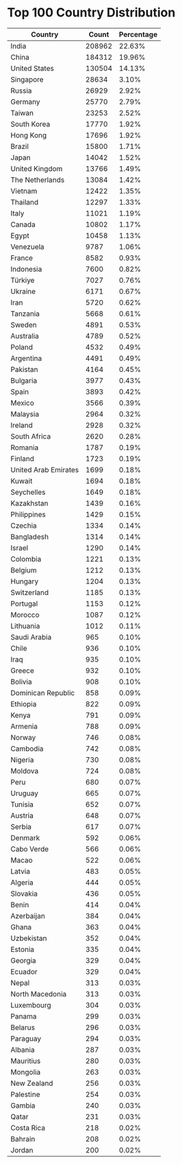 # Top 100 Country Distribution
| Country | Count | Percentage |
|----|----|----|
| India | 208962 | 22.63% |
| China | 184312 | 19.96% |
| United States | 130504 | 14.13% |
| Singapore | 28634 | 3.10% |
| Russia | 26929 | 2.92% |
| Germany | 25770 | 2.79% |
| Taiwan | 23253 | 2.52% |
| South Korea | 17770 | 1.92% |
| Hong Kong | 17696 | 1.92% |
| Brazil | 15800 | 1.71% |
| Japan | 14042 | 1.52% |
| United Kingdom | 13766 | 1.49% |
| The Netherlands | 13084 | 1.42% |
| Vietnam | 12422 | 1.35% |
| Thailand | 12297 | 1.33% |
| Italy | 11021 | 1.19% |
| Canada | 10802 | 1.17% |
| Egypt | 10458 | 1.13% |
| Venezuela | 9787 | 1.06% |
| France | 8582 | 0.93% |
| Indonesia | 7600 | 0.82% |
| Türkiye | 7027 | 0.76% |
| Ukraine | 6171 | 0.67% |
| Iran | 5720 | 0.62% |
| Tanzania | 5668 | 0.61% |
| Sweden | 4891 | 0.53% |
| Australia | 4789 | 0.52% |
| Poland | 4532 | 0.49% |
| Argentina | 4491 | 0.49% |
| Pakistan | 4164 | 0.45% |
| Bulgaria | 3977 | 0.43% |
| Spain | 3893 | 0.42% |
| Mexico | 3566 | 0.39% |
| Malaysia | 2964 | 0.32% |
| Ireland | 2928 | 0.32% |
| South Africa | 2620 | 0.28% |
| Romania | 1787 | 0.19% |
| Finland | 1723 | 0.19% |
| United Arab Emirates | 1699 | 0.18% |
| Kuwait | 1694 | 0.18% |
| Seychelles | 1649 | 0.18% |
| Kazakhstan | 1439 | 0.16% |
| Philippines | 1429 | 0.15% |
| Czechia | 1334 | 0.14% |
| Bangladesh | 1314 | 0.14% |
| Israel | 1290 | 0.14% |
| Colombia | 1221 | 0.13% |
| Belgium | 1212 | 0.13% |
| Hungary | 1204 | 0.13% |
| Switzerland | 1185 | 0.13% |
| Portugal | 1153 | 0.12% |
| Morocco | 1087 | 0.12% |
| Lithuania | 1012 | 0.11% |
| Saudi Arabia | 965 | 0.10% |
| Chile | 936 | 0.10% |
| Iraq | 935 | 0.10% |
| Greece | 932 | 0.10% |
| Bolivia | 908 | 0.10% |
| Dominican Republic | 858 | 0.09% |
| Ethiopia | 822 | 0.09% |
| Kenya | 791 | 0.09% |
| Armenia | 788 | 0.09% |
| Norway | 746 | 0.08% |
| Cambodia | 742 | 0.08% |
| Nigeria | 730 | 0.08% |
| Moldova | 724 | 0.08% |
| Peru | 680 | 0.07% |
| Uruguay | 665 | 0.07% |
| Tunisia | 652 | 0.07% |
| Austria | 648 | 0.07% |
| Serbia | 617 | 0.07% |
| Denmark | 592 | 0.06% |
| Cabo Verde | 566 | 0.06% |
| Macao | 522 | 0.06% |
| Latvia | 483 | 0.05% |
| Algeria | 444 | 0.05% |
| Slovakia | 436 | 0.05% |
| Benin | 414 | 0.04% |
| Azerbaijan | 384 | 0.04% |
| Ghana | 363 | 0.04% |
| Uzbekistan | 352 | 0.04% |
| Estonia | 335 | 0.04% |
| Georgia | 329 | 0.04% |
| Ecuador | 329 | 0.04% |
| Nepal | 313 | 0.03% |
| North Macedonia | 313 | 0.03% |
| Luxembourg | 304 | 0.03% |
| Panama | 299 | 0.03% |
| Belarus | 296 | 0.03% |
| Paraguay | 294 | 0.03% |
| Albania | 287 | 0.03% |
| Mauritius | 280 | 0.03% |
| Mongolia | 263 | 0.03% |
| New Zealand | 256 | 0.03% |
| Palestine | 254 | 0.03% |
| Gambia | 240 | 0.03% |
| Qatar | 231 | 0.03% |
| Costa Rica | 218 | 0.02% |
| Bahrain | 208 | 0.02% |
| Jordan | 200 | 0.02% |
